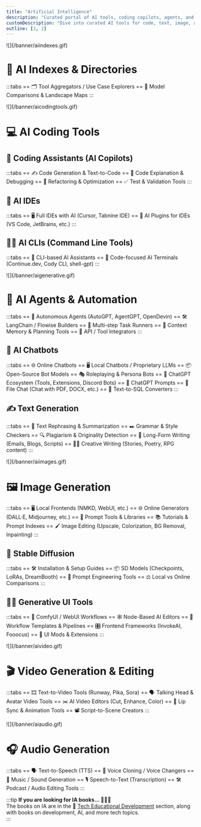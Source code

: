 ```yaml
---
title: "Artificial Intelligence"
description: "Curated portal of AI tools, coding copilots, agents, and creative generators"
customDescription: "Dive into curated AI tools for code, text, image, audio, video, and agents"
outline: [1, 2]
---
```


<GradientCard title="🧠 AI Indexes & Directories" description="Explore aggregators, tool maps, and AI directories to find the right models and use-cases." theme="blue" variant="thin"/>
![](/banner/aiindexes.gif)

# 🧠 AI Indexes & Directories
:::tabs
== 🗂️ Tool Aggregators / Use Case Explorers
== 🧭 Model Comparisons & Landscape Maps
:::

<GradientCard title="💻 AI Coding Tools" description="Code faster with AI copilots, IDEs, and command-line tools that enhance your developer workflow." theme="gray" variant="thin"/>
![](/banner/aicodingtools.gif)

# 💻 AI Coding Tools
## 🤖 Coding Assistants (AI Copilots)
:::tabs
== ✍️ Code Generation & Text-to-Code
== 🧠 Code Explanation & Debugging
== 🧹 Refactoring & Optimization
== ✅ Test & Validation Tools
:::

## 🧰 AI IDEs
:::tabs
== 🖥️ Full IDEs with AI (Cursor, Tabnine IDE)
== 🔌 AI Plugins for IDEs (VS Code, JetBrains, etc.)
:::

## 🧑‍💻 AI CLIs (Command Line Tools)
:::tabs
== 💬 CLI-based AI Assistants
== 🧮 Code-focused AI Terminals (Continue.dev, Cody CLI, shell-gpt)
:::

<GradientCard title="🧠 AI Generative Agents & Chatbots" description="Autonomous AI agents, chatbot systems, and text generation tools for productivity and creativity." theme="purple" variant="thin"/>
![](/banner/aigenerative.gif)

# 🧠 AI Agents & Automation
:::tabs
== 🤖 Autonomous Agents (AutoGPT, AgentGPT, OpenDevin)
== 🛠️ LangChain / Flowise Builders
== 🔄 Multi-step Task Runners
== 🧬 Context Memory & Planning Tools
== 🔗 API / Tool Integrators
:::

## 💬 AI Chatbots
:::tabs
== 🌐 Online Chatbots
== 🖥️ Local Chatbots / Proprietary LLMs
== 📦 Open-Source Bot Models
== 🎭 Roleplaying & Persona Bots
== 🧩 ChatGPT Ecosystem (Tools, Extensions, Discord Bots)
== 📝 ChatGPT Prompts
== 📁 File Chat (Chat with PDF, DOCX, etc.)
== 🧾 Text-to-SQL Converters
:::

## ✍️ Text Generation
:::tabs
== 🔁 Text Rephrasing & Summarization
== ✒️ Grammar & Style Checkers
== 🔍 Plagiarism & Originality Detection
== 📧 Long-Form Writing (Emails, Blogs, Scripts)
== 🧙‍♂️ Creative Writing (Stories, Poetry, RPG content)
:::

<GradientCard title="🖼️ AI Image Generation & Editing" description="Generate and edit images using local or online tools, with support for Stable Diffusion, UIs, and prompts." theme="pink" variant="thin"/>
![](/banner/aiimages.gif)

# 🖼️ Image Generation
:::tabs
== 🖥️ Local Frontends (NMKD, WebUI, etc.)
== 🌐 Online Generators (DALL·E, Midjourney, etc.)
== 🧰 Prompt Tools & Libraries
== 📚 Tutorials & Prompt Indexes
== 🖌️ Image Editing (Upscale, Colorization, BG Removal, Inpainting)
:::

## 🧪 Stable Diffusion
:::tabs
== 🛠️ Installation & Setup Guides
== 📦 SD Models (Checkpoints, LoRAs, DreamBooth)
== 🧠 Prompt Engineering Tools
== ⚖️ Local vs Online Comparisons
:::

## 🧑‍🎨 Generative UI Tools
:::tabs
== 🧩 ComfyUI / WebUI Workflows
== 🕸️ Node-Based AI Editors
== 🧵 Workflow Templates & Pipelines
== 🎛️ Frontend Frameworks (InvokeAI, Fooocus)
== 🧿 UI Mods & Extensions
:::

<GradientCard title="🎬 AI Video Tools" description="Generate, edit, and animate videos with AI—from talking avatars to text-to-video tools." theme="orange" variant="thin"/>
![](/banner/aivideo.gif)

# 🎬 Video Generation & Editing
:::tabs
== 🎞️ Text-to-Video Tools (Runway, Pika, Sora)
== 🗣️ Talking Head & Avatar Video Tools
== ✂️ AI Video Editors (Cut, Enhance, Color)
== 👄 Lip Sync & Animation Tools
== 📽️ Script-to-Scene Creators
:::

<GradientCard title="🎧 AI Audio Tools" description="AI-powered tools for text-to-speech, voice cloning, music generation, and audio editing." theme="yellow" variant="thin"/>
![](/banner/aiaudio.gif)

# 🎧 Audio Generation
:::tabs
== 🗣️ Text-to-Speech (TTS)
== 🧬 Voice Cloning / Voice Changers
== 🎵 Music / Sound Generation
== 🎙️ Speech-to-Text (Transcription)
== 🛠️ Podcast / Audio Editing Tools
:::

:::tip **If you are looking for IA books... 🕵️‍♂️📖**  
The books on IA are in the 🧠 [Tech Educational Development](../) section, along with books on development, AI, and more tech topics.  
:::
